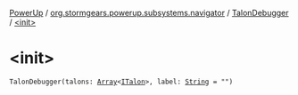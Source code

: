 [PowerUp](../../index.md) / [org.stormgears.powerup.subsystems.navigator](../index.md) / [TalonDebugger](index.md) / [&lt;init&gt;](./-init-.md)

# &lt;init&gt;

`TalonDebugger(talons: `[`Array`](https://kotlinlang.org/api/latest/jvm/stdlib/kotlin/-array/index.html)`<`[`ITalon`](../../org.stormgears.utils.decoupling/-i-talon/index.md)`>, label: `[`String`](https://kotlinlang.org/api/latest/jvm/stdlib/kotlin/-string/index.html)` = "")`